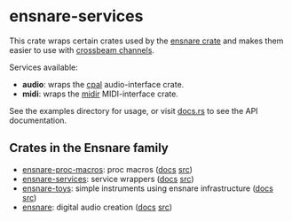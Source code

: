 # ensnare-services

This crate wraps certain crates used by the [ensnare
crate](https://crates.io/crates/ensnare) and makes them easier to use with
[crossbeam channels](https://crates.io/crates/crossbeam-channel).

Services available:

* **audio**: wraps the [cpal](https://crates.io/crates/cpal) audio-interface crate.
* **midi**: wraps the [midir](https://crates.io/crates/midir) MIDI-interface crate.

See the examples directory for usage, or visit
[docs.rs](https://docs.rs/ensnare-services/latest/ensnare-services/) to see the
API documentation.

## Crates in the Ensnare family

* [ensnare-proc-macros](https://crates.io/crates/ensnare-proc-macros): proc macros ([docs](https://docs.rs/ensnare-proc-macros/) [src](https://github.com/ensnare-org/ensnare/tree/main/crates/proc-macros))
* [ensnare-services](https://crates.io/crates/ensnare-services): service wrappers ([docs](https://docs.rs/ensnare-services/) [src](https://github.com/ensnare-org/ensnare/tree/main/crates/services))
* [ensnare-toys](https://crates.io/crates/ensnare-toys): simple instruments using ensnare infrastructure ([docs](https://docs.rs/ensnare-toys/) [src](https://github.com/ensnare-org/ensnare/tree/main/crates/toys))
* [ensnare](https://crates.io/crates/ensnare): digital audio creation ([docs](https://docs.rs/ensnare/) [src](https://github.com/ensnare-org/ensnare))

